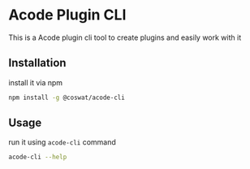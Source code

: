 # Acode Plugin CLI 

This is a Acode plugin cli tool to create plugins and easily work with it

## Installation

install it via npm 

```bash
npm install -g @coswat/acode-cli
```

## Usage

run it using `acode-cli` command

```bash
acode-cli --help
```